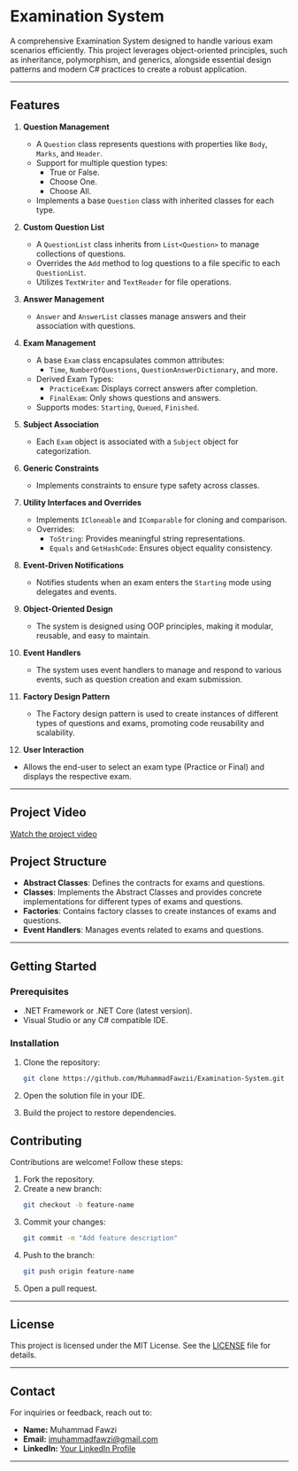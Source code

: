 # Examination System

A comprehensive Examination System designed to handle various exam scenarios efficiently. This project leverages object-oriented principles, such as inheritance, polymorphism, and generics, alongside essential design patterns and modern C# practices to create a robust application.

---

## Features

1. **Question Management**
   - A `Question` class represents questions with properties like `Body`, `Marks`, and `Header`.
   - Support for multiple question types:
     - True or False.
     - Choose One.
     - Choose All.
   - Implements a base `Question` class with inherited classes for each type.

2. **Custom Question List**
   - A `QuestionList` class inherits from `List<Question>` to manage collections of questions.
   - Overrides the `Add` method to log questions to a file specific to each `QuestionList`.
   - Utilizes `TextWriter` and `TextReader` for file operations.

3. **Answer Management**
   - `Answer` and `AnswerList` classes manage answers and their association with questions.

4. **Exam Management**
   - A base `Exam` class encapsulates common attributes:
     - `Time`, `NumberOfQuestions`, `QuestionAnswerDictionary`, and more.
   - Derived Exam Types:
     - `PracticeExam`: Displays correct answers after completion.
     - `FinalExam`: Only shows questions and answers.
   - Supports modes: `Starting`, `Queued`, `Finished`.

5. **Subject Association**
   - Each `Exam` object is associated with a `Subject` object for categorization.

6. **Generic Constraints**
   - Implements constraints to ensure type safety across classes.

7. **Utility Interfaces and Overrides**
   - Implements `ICloneable` and `IComparable` for cloning and comparison.
   - Overrides:
     - `ToString`: Provides meaningful string representations.
     - `Equals` and `GetHashCode`: Ensures object equality consistency.

8. **Event-Driven Notifications**
   - Notifies students when an exam enters the `Starting` mode using delegates and events.

9. **Object-Oriented Design**
   - The system is designed using OOP principles, making it modular, reusable, and easy to maintain.

10. **Event Handlers**
    - The system uses event handlers to manage and respond to various events, such as question creation and exam submission.

11. **Factory Design Pattern**
    - The Factory design pattern is used to create instances of different types of questions and exams, promoting code reusability and scalability.

12. **User Interaction**
   - Allows the end-user to select an exam type (Practice or Final) and displays the respective exam.


---

## Project Video
[Watch the project video](https://drive.google.com/file/d/1vYdLUWisZKYExDY-_T5RfDTpH2keaA6_/view?usp=sharing)



## Project Structure

- **Abstract Classes**: Defines the contracts for exams and questions.
- **Classes**: Implements the Abstract Classes and provides concrete implementations for different types of exams and questions.
- **Factories**: Contains factory classes to create instances of exams and questions.
- **Event Handlers**: Manages events related to exams and questions.

---

## Getting Started

### Prerequisites
- .NET Framework or .NET Core (latest version).
- Visual Studio or any C# compatible IDE.

### Installation
1. Clone the repository:
   ```bash
   git clone https://github.com/MuhammadFawzii/Examination-System.git
   ```
2. Open the solution file in your IDE.

3. Build the project to restore dependencies.



## Contributing

Contributions are welcome! Follow these steps:
1. Fork the repository.
2. Create a new branch:
   ```bash
   git checkout -b feature-name
   ```
3. Commit your changes:
   ```bash
   git commit -m "Add feature description"
   ```
4. Push to the branch:
   ```bash
   git push origin feature-name
   ```
5. Open a pull request.

---

## License

This project is licensed under the MIT License. See the [LICENSE](LICENSE) file for details.

---

## Contact

For inquiries or feedback, reach out to:

- **Name:** Muhammad Fawzi
- **Email:** imuhammadfawzi@gmail.com
- **LinkedIn:** [Your LinkedIn Profile](https://www.linkedin.com/in/imuhammadfawzi)

---

